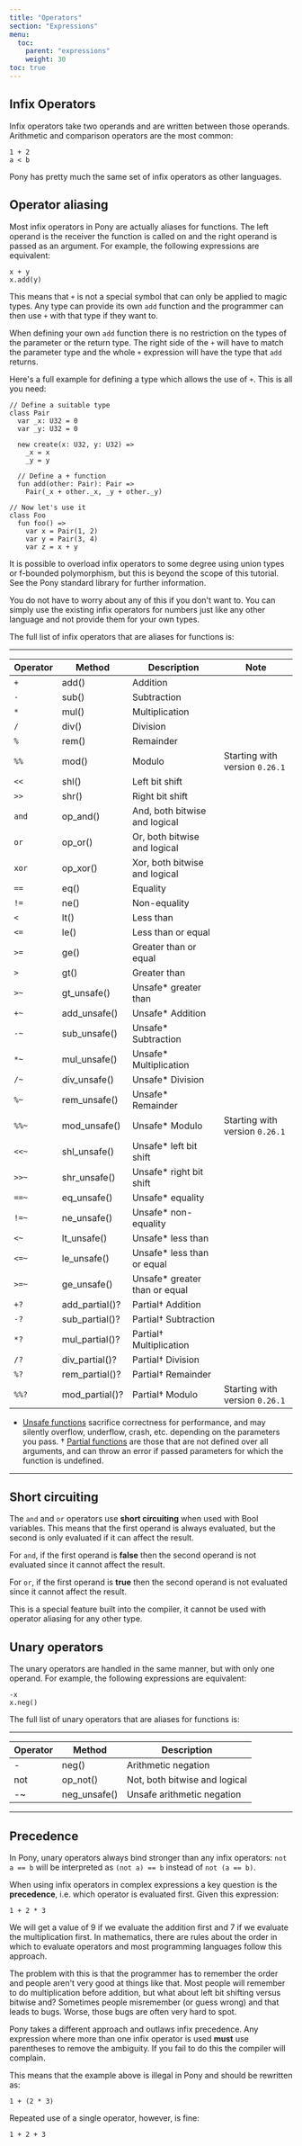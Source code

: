 ```yaml
---
title: "Operators"
section: "Expressions"
menu:
  toc:
    parent: "expressions"
    weight: 30
toc: true
---
```


## Infix Operators

Infix operators take two operands and are written between those operands. Arithmetic and comparison operators are the most common:

```pony
1 + 2
a < b
```

Pony has pretty much the same set of infix operators as other languages.

## Operator aliasing

Most infix operators in Pony are actually aliases for functions. The left operand is the receiver the function is called on and the right operand is passed as an argument. For example, the following expressions are equivalent:

```pony
x + y
x.add(y)
```

This means that `+` is not a special symbol that can only be applied to magic types. Any type can provide its own `add` function and the programmer can then use `+` with that type if they want to.

When defining your own `add` function there is no restriction on the types of the parameter or the return type. The right side of the `+` will have to match the parameter type and the whole `+` expression will have the type that `add` returns.

Here's a full example for defining a type which allows the use of `+`. This is all you need:

```pony
// Define a suitable type
class Pair
  var _x: U32 = 0
  var _y: U32 = 0

  new create(x: U32, y: U32) =>
    _x = x
    _y = y

  // Define a + function
  fun add(other: Pair): Pair =>
    Pair(_x + other._x, _y + other._y)

// Now let's use it
class Foo
  fun foo() =>
    var x = Pair(1, 2)
    var y = Pair(3, 4)
    var z = x + y
```

It is possible to overload infix operators to some degree using union types or f-bounded polymorphism, but this is beyond the scope of this tutorial. See the Pony standard library for further information.

You do not have to worry about any of this if you don't want to. You can simply use the existing infix operators for numbers just like any other language and not provide them for your own types.

The full list of infix operators that are aliases for functions is:

---

Operator   | Method         | Description                     | Note
-----------|----------------|---------------------------------|---------------
`+`        | add()          | Addition                        |
`-`        | sub()          | Subtraction                     |
`*`        | mul()          | Multiplication                  |
`/`        | div()          | Division                        |
`%`        | rem()          | Remainder                       |
`%%`       | mod()          | Modulo                          | Starting with version `0.26.1`
`<<`       | shl()          | Left bit shift                  |
`>>`       | shr()          | Right bit shift                 |
`and`      | op_and()       | And, both bitwise and logical   |
`or`       | op_or()        | Or, both bitwise and logical    |
`xor`      | op_xor()       | Xor, both bitwise and logical   |
`==`       | eq()           | Equality                        |
`!=`       | ne()           | Non-equality                    |
`<`        | lt()           | Less than                       |
`<=`       | le()           | Less than or equal              |
`>=`       | ge()           | Greater than or equal           |
`>`        | gt()           | Greater than                    |
`>~`       | gt_unsafe()    | Unsafe* greater than             |
`+~`       | add_unsafe()   | Unsafe* Addition                 |
`-~`       | sub_unsafe()   | Unsafe* Subtraction              |
`*~`       | mul_unsafe()   | Unsafe* Multiplication           |
`/~`       | div_unsafe()   | Unsafe* Division                 |
`%~`       | rem_unsafe()   | Unsafe* Remainder                |
`%%~`      | mod_unsafe()   | Unsafe* Modulo                   | Starting with version `0.26.1`
`<<~`      | shl_unsafe()   | Unsafe* left bit shift           |
`>>~`      | shr_unsafe()   | Unsafe* right bit shift          |
`==~`      | eq_unsafe()    | Unsafe* equality                 |
`!=~`      | ne_unsafe()    | Unsafe* non-equality             |
`<~`       | lt_unsafe()    | Unsafe* less than                |
`<=~`      | le_unsafe()    | Unsafe* less than or equal       |
`>=~`      | ge_unsafe()    | Unsafe* greater than or equal    |
`+?`       | add_partial()? | Partial† Addition                |
`-?`       | sub_partial()? | Partial† Subtraction             |
`*?`       | mul_partial()? | Partial† Multiplication          |
`/?`       | div_partial()? | Partial† Division                |
`%?`       | rem_partial()? | Partial† Remainder               |
`%%?`      | mod_partial()? | Partial† Modulo                  | Starting with version `0.26.1`

* [Unsafe functions](https://tutorial.ponylang.io/expressions/arithmetic.html#unsafe-arithmetic) sacrifice correctness for performance, and may silently overflow, underflow, crash, etc. depending on the parameters you pass.
† [Partial functions](https://tutorial.ponylang.io/expressions/errors.html#partial-functions) are those that are not defined over all arguments, and can throw an error if passed parameters for which the function is undefined.

---

## Short circuiting

The `and` and `or` operators use __short circuiting__ when used with Bool variables. This means that the first operand is always evaluated, but the second is only evaluated if it can affect the result.

For `and`, if the first operand is __false__ then the second operand is not evaluated since it cannot affect the result.

For `or`, if the first operand is __true__ then the second operand is not evaluated since it cannot affect the result.

This is a special feature built into the compiler, it cannot be used with operator aliasing for any other type.

## Unary operators

The unary operators are handled in the same manner, but with only one operand. For example, the following expressions are equivalent:

```pony
-x
x.neg()
```

The full list of unary operators that are aliases for functions is:

---

Operator | Method       | Description
---------|--------------|------------
-        | neg()        | Arithmetic negation
not      | op_not()     | Not, both bitwise and logical
-~       | neg_unsafe() | Unsafe arithmetic negation

---

## Precedence

In Pony, unary operators always bind stronger than any infix operators: `not a == b` will be interpreted as `(not a) == b` instead of `not (a == b)`.

When using infix operators in complex expressions a key question is the __precedence__, i.e. which operator is evaluated first. Given this expression:

```pony
1 + 2 * 3
```

We will get a value of 9 if we evaluate the addition first and 7 if we evaluate the multiplication first. In mathematics, there are rules about the order in which to evaluate operators and most programming languages follow this approach.

The problem with this is that the programmer has to remember the order and people aren't very good at things like that. Most people will remember to do multiplication before addition, but what about left bit shifting versus bitwise and? Sometimes people misremember (or guess wrong) and that leads to bugs. Worse, those bugs are often very hard to spot.

Pony takes a different approach and outlaws infix precedence. Any expression where more than one infix operator is used __must__ use parentheses to remove the ambiguity. If you fail to do this the compiler will complain.

This means that the example above is illegal in Pony and should be rewritten as:

```pony
1 + (2 * 3)
```

Repeated use of a single operator, however, is fine:

```pony
1 + 2 + 3
```
